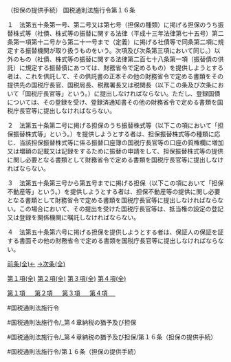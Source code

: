 （担保の提供手続）
国税通則法施行令第１６条

１　法第五十条第一号、第二号又は第七号（担保の種類）に掲げる担保のうち振替株式等（社債、株式等の振替に関する法律（平成十三年法律第七十五号）第二条第一項第十二号から第二十一号まで（定義）に掲げる社債等で同条第二項に規定する振替機関が取り扱うものをいう。次項及び次条第三項において同じ。）以外のもの（社債、株式等の振替に関する法律第二百七十八条第一項（振替債の供託）に規定する振替債にあつては、財務省令で定めるもの）を提供しようとする者は、これを供託して、その供託書の正本その他の財務省令で定める書類をその提供先の国税庁長官、国税局長、税務署長又は税関長（以下この条及び次条において「国税庁長官等」という。）に提出しなければならない。ただし、登録国債については、その登録を受け、登録済通知書その他の財務省令で定める書類を国税庁長官等に提出しなければならない。

２　法第五十条第二号に掲げる担保のうち振替株式等（以下この項において「担保振替株式等」という。）を提供しようとする者は、担保振替株式等の種類に応じ、当該担保振替株式等に係る振替口座簿の国税庁長官等の口座の質権欄に増加又は増額の記載又は記録をするために振替の申請をして、担保振替株式等の提供に関し必要となる書類として財務省令で定める書類を国税庁長官等に提出しなければならない。

３　法第五十条第三号から第五号までに掲げる担保（以下この項において「担保不動産等」という。）を提供しようとする者は、担保不動産等の提供に関し必要となる書類として財務省令で定める書類を国税庁長官等に提出しなければならない。この場合において、その提出を受けた国税庁長官等は、抵当権の設定の登記又は登録を関係機関に嘱託しなければならない。

４　法第五十条第六号に掲げる担保を提供しようとする者は、保証人の保証を証する書面その他の財務省令で定める書類を国税庁長官等に提出しなければならない。

[前条(全)←](国税通則法施行＿令＿第１５条の２_.md)    [→次条(全)](国税通則法施行＿令＿第１７条_.md)

[第１項(全)](国税通則法施行＿令＿第１６条第１項_.md)  [第２項(全)](国税通則法施行＿令＿第１６条第２項_.md)  [第３項(全)](国税通則法施行＿令＿第１６条第３項_.md)  [第４項(全)](国税通則法施行＿令＿第１６条第４項_.md)  

[第１項 　 ](国税通則法施行＿令＿第１６条第１項.md)  [第２項 　 ](国税通則法施行＿令＿第１６条第２項.md)  [第３項 　 ](国税通則法施行＿令＿第１６条第３項.md)  [第４項 　 ](国税通則法施行＿令＿第１６条第４項.md)  

#国税通則法施行令

#国税通則法施行令/_第４章納税の猶予及び担保

#国税通則法施行令/_第４章納税の猶予及び担保/第１６条（担保の提供手続）

#国税通則法施行令/第１６条（担保の提供手続）

